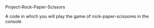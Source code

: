 Project-Rock-Paper-Scissors

A code in which you will play the game of rock-paper-scissores in the console

